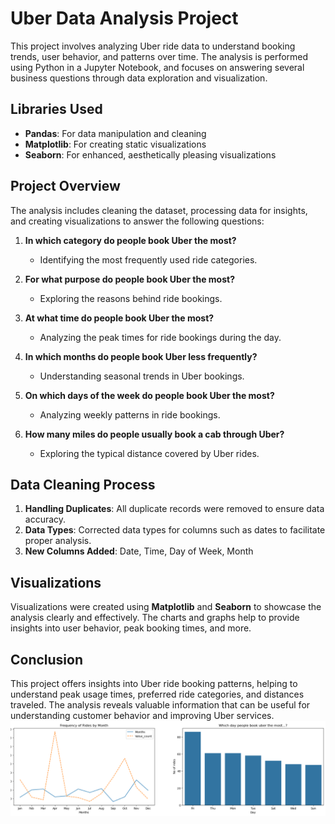 # Uber Data Analysis Project

This project involves analyzing Uber ride data to understand booking trends, user behavior, and patterns over time. The analysis is performed using Python in a Jupyter Notebook, and focuses on answering several business questions through data exploration and visualization.

## Libraries Used
- **Pandas**: For data manipulation and cleaning
- **Matplotlib**: For creating static visualizations
- **Seaborn**: For enhanced, aesthetically pleasing visualizations

## Project Overview

The analysis includes cleaning the dataset, processing data for insights, and creating visualizations to answer the following questions:

1. **In which category do people book Uber the most?**
   - Identifying the most frequently used ride categories.
   
2. **For what purpose do people book Uber the most?**
   - Exploring the reasons behind ride bookings.

3. **At what time do people book Uber the most?**
   - Analyzing the peak times for ride bookings during the day.

4. **In which months do people book Uber less frequently?**
   - Understanding seasonal trends in Uber bookings.

5. **On which days of the week do people book Uber the most?**
   - Analyzing weekly patterns in ride bookings.

6. **How many miles do people usually book a cab through Uber?**
   - Exploring the typical distance covered by Uber rides.

## Data Cleaning Process

1. **Handling Duplicates**: All duplicate records were removed to ensure data accuracy.
2. **Data Types**: Corrected data types for columns such as dates to facilitate proper analysis.
3. **New Columns Added**: Date, Time, Day of Week, Month

## Visualizations

Visualizations were created using **Matplotlib** and **Seaborn** to showcase the analysis clearly and effectively. The charts and graphs help to provide insights into user behavior, peak booking times, and more.



## Conclusion

This project offers insights into Uber ride booking patterns, helping to understand peak usage times, preferred ride categories, and distances traveled. The analysis reveals valuable information that can be useful for understanding customer behavior and improving Uber services.
![Project Thumbnail](thumbnail.png)
